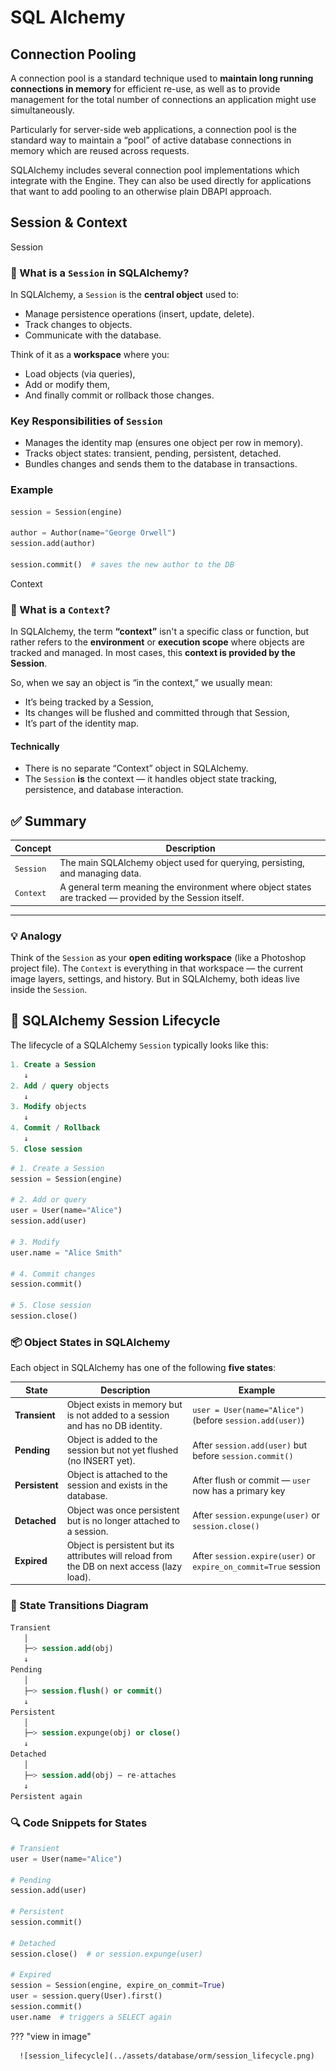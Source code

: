 # SQL Alchemy

## Connection Pooling

A connection pool is a standard technique used to **maintain long running connections in memory** for efficient re-use, as well as to provide management for the total number of connections an application might use simultaneously.

Particularly for server-side web applications, a connection pool is the standard way to maintain a “pool” of active database connections in memory which are reused across requests.

SQLAlchemy includes several connection pool implementations which integrate with the Engine. They can also be used directly for applications that want to add pooling to an otherwise plain DBAPI approach.

## Session & Context

Session

### 🔹 What is a `Session` in SQLAlchemy?

In SQLAlchemy, a `Session` is the **central object** used to:

- Manage persistence operations (insert, update, delete).
- Track changes to objects.
- Communicate with the database.

Think of it as a **workspace** where you:

- Load objects (via queries),
- Add or modify them,
- And finally commit or rollback those changes.

### Key Responsibilities of `Session`

- Manages the identity map (ensures one object per row in memory).
- Tracks object states: transient, pending, persistent, detached.
- Bundles changes and sends them to the database in transactions.

### Example

```python
session = Session(engine)

author = Author(name="George Orwell")
session.add(author)

session.commit()  # saves the new author to the DB
```

Context

### 🔹 What is a `Context`?

In SQLAlchemy, the term **“context”** isn't a specific class or function, but rather refers to the **environment** or **execution scope** where objects are tracked and managed.
In most cases, this **context is provided by the Session**.

So, when we say an object is “in the context,” we usually mean:

- It’s being tracked by a Session,
- Its changes will be flushed and committed through that Session,
- It’s part of the identity map.

#### Technically

- There is no separate “Context” object in SQLAlchemy.
- The `Session` **is** the context — it handles object state tracking, persistence, and database interaction.

## ✅ Summary

| Concept   | Description                                                                                              |
| --------- | -------------------------------------------------------------------------------------------------------- |
| `Session` | The main SQLAlchemy object used for querying, persisting, and managing data.                             |
| `Context` | A general term meaning the environment where object states are tracked — provided by the Session itself. |

---

### 💡 Analogy

Think of the `Session` as your **open editing workspace** (like a Photoshop project file). The `Context` is everything in that workspace — the current image layers, settings, and history. But in SQLAlchemy, both ideas live inside the `Session`.

## 🔄 SQLAlchemy Session Lifecycle

The lifecycle of a SQLAlchemy `Session` typically looks like this:

```sql
1. Create a Session
   ↓
2. Add / query objects
   ↓
3. Modify objects
   ↓
4. Commit / Rollback
   ↓
5. Close session
```

```python
# 1. Create a Session
session = Session(engine)

# 2. Add or query
user = User(name="Alice")
session.add(user)

# 3. Modify
user.name = "Alice Smith"

# 4. Commit changes
session.commit()

# 5. Close session
session.close()
```

### 📦 Object States in SQLAlchemy

Each object in SQLAlchemy has one of the following **five states**:

| State          | Description                                                                                 | Example                                                         |
| -------------- | ------------------------------------------------------------------------------------------- | --------------------------------------------------------------- |
| **Transient**  | Object exists in memory but is not added to a session and has no DB identity.               | `user = User(name="Alice")` (before `session.add(user)`)        |
| **Pending**    | Object is added to the session but not yet flushed (no INSERT yet).                         | After `session.add(user)` but before `session.commit()`         |
| **Persistent** | Object is attached to the session and exists in the database.                               | After flush or commit — `user` now has a primary key            |
| **Detached**   | Object was once persistent but is no longer attached to a session.                          | After `session.expunge(user)` or `session.close()`              |
| **Expired**    | Object is persistent but its attributes will reload from the DB on next access (lazy load). | After `session.expire(user)` or `expire_on_commit=True` session |

### 🔁 State Transitions Diagram

```sql
Transient
   │
   ├─> session.add(obj)
   ↓
Pending
   │
   ├─> session.flush() or commit()
   ↓
Persistent
   │
   ├─> session.expunge(obj) or close()
   ↓
Detached
   │
   ├─> session.add(obj) — re-attaches
   ↓
Persistent again
```

### 🔍 Code Snippets for States

```python
# Transient
user = User(name="Alice")

# Pending
session.add(user)

# Persistent
session.commit()

# Detached
session.close()  # or session.expunge(user)

# Expired
session = Session(engine, expire_on_commit=True)
user = session.query(User).first()
session.commit()
user.name  # triggers a SELECT again
```

??? "view in image"

      ![session_lifecycle](../assets/database/orm/session_lifecycle.png)
